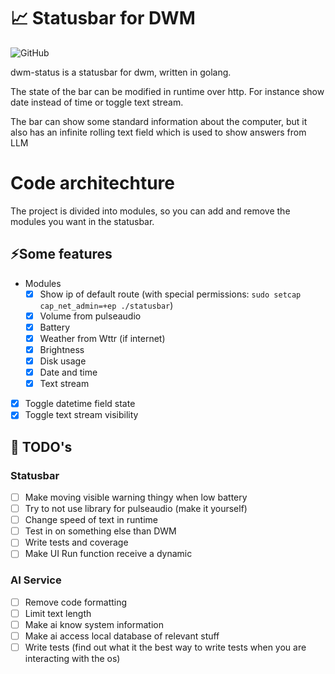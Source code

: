 # 📈 Statusbar for DWM

![GitHub](https://img.shields.io/github/license/mamaart/dwm-status)

dwm-status is a statusbar for dwm, written in golang. 

The state of the bar can be modified in runtime over http. For instance show date instead of time or toggle text stream.

The bar can show some standard information about the computer, but it also has an infinite rolling text field which is used to show answers from LLM

# Code architechture

The project is divided into modules, so you can add and remove the modules you want in the statusbar.

## ⚡️Some features

- Modules
  - [x] Show ip of default route (with special permissions: `sudo setcap cap_net_admin=+ep ./statusbar`)
  - [x] Volume from pulseaudio
  - [x] Battery
  - [x] Weather from Wttr (if internet)
  - [x] Brightness
  - [x] Disk usage
  - [x] Date and time
  - [x] Text stream 
- [x] Toggle datetime field state
- [x] Toggle text stream visibility

## 🔧 TODO's

### Statusbar
- [ ] Make moving visible warning thingy when low battery
- [ ] Try to not use library for pulseaudio (make it yourself)
- [ ] Change speed of text in runtime
- [ ] Test in on something else than DWM
- [ ] Write tests and coverage
- [ ] Make UI Run function receive a dynamic 

### AI Service
- [ ] Remove code formatting 
- [ ] Limit text length
- [ ] Make ai know system information
- [ ] Make ai access local database of relevant stuff
- [ ] Write tests (find out what it the best way to write tests when you are interacting with the os)

